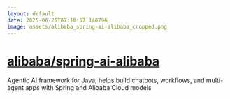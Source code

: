 ```yaml
---
layout: default
date: 2025-06-25T07:10:57.140796
image: assets/alibaba_spring-ai-alibaba_cropped.png
---
```


# [alibaba/spring-ai-alibaba](https://github.com/alibaba/spring-ai-alibaba)

Agentic AI framework for Java, helps build chatbots, workflows, and multi-agent apps with Spring and Alibaba Cloud models
